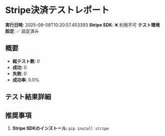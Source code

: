 
# Stripe決済テストレポート

**実行日時**: 2025-08-08T10:20:57.453393
**Stripe SDK**: ❌ 利用不可
**テスト環境設定**: ✅ 設定済み

## 概要
- **総テスト数**: 0
- **成功**: 0
- **失敗**: 0
- **成功率**: 0.0%

## テスト結果詳細

## 推奨事項
1. **Stripe SDKのインストール**: `pip install stripe`
